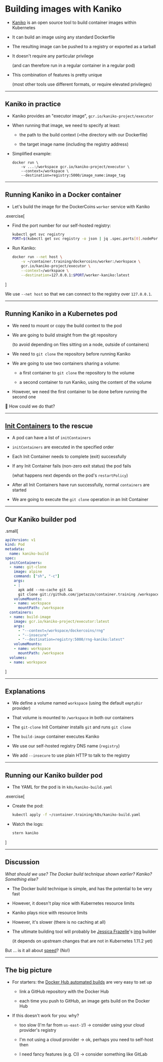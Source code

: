 # Building images with Kaniko

- [Kaniko](https://github.com/GoogleContainerTools/kaniko) is an open source tool to build container images within Kubernetes

- It can build an image using any standard Dockerfile

- The resulting image can be pushed to a registry or exported as a tarball

- It doesn't require any particular privilege

  (and can therefore run in a regular container in a regular pod)

- This combination of features is pretty unique

  (most other tools use different formats, or require elevated privileges)

---

## Kaniko in practice

- Kaniko provides an "executor image", `gcr.io/kaniko-project/executor`

- When running that image, we need to specify at least:

  - the path to the build context (=the directory with our Dockerfile)

  - the target image name (including the registry address)

- Simplified example:
  ```
  docker run \
      -v ...:/workspace gcr.io/kaniko-project/executor \
      --context=/workspace \
      --destination=registry:5000/image_name:image_tag
  ```

---

## Running Kaniko in a Docker container

- Let's build the image for the DockerCoins `worker` service with Kaniko

.exercise[

- Find the port number for our self-hosted registry:
  ```bash
  kubectl get svc registry
  PORT=$(kubectl get svc registry -o json | jq .spec.ports[0].nodePort)
  ```

- Run Kaniko:
  ```bash
  docker run --net host \
      -v ~/container.training/dockercoins/worker:/workspace \
      gcr.io/kaniko-project/executor \
      --context=/workspace \
      --destination=127.0.0.1:$PORT/worker-kaniko:latest 
  ```

]

We use `--net host` so that we can connect to the registry over `127.0.0.1`.

---

## Running Kaniko in a Kubernetes pod

- We need to mount or copy the build context to the pod

- We are going to build straight from the git repository

  (to avoid depending on files sitting on a node, outside of containers)

- We need to `git clone` the repository before running Kaniko

- We are going to use two containers sharing a volume:

  - a first container to `git clone` the repository to the volume

  - a second container to run Kaniko, using the content of the volume

- However, we need the first container to be done before running the second one

🤔 How could we do that?

---

## [Init Containers](https://kubernetes.io/docs/concepts/workloads/pods/init-containers/) to the rescue

- A pod can have a list of `initContainers`

- `initContainers` are executed in the specified order

- Each Init Container needs to complete (exit) successfully

- If any Init Container fails (non-zero exit status) the pod fails

  (what happens next depends on the pod's `restartPolicy`)

- After all Init Containers have run successfully, normal `containers` are started

- We are going to execute the `git clone` operation in an Init Container

---

## Our Kaniko builder pod

.small[
```yaml
apiVersion: v1
kind: Pod
metadata:
  name: kaniko-build
spec:
  initContainers:
  - name: git-clone
    image: alpine
    command: ["sh", "-c"]
    args: 
    - |
      apk add --no-cache git &&
      git clone git://github.com/jpetazzo/container.training /workspace
    volumeMounts:
    - name: workspace
      mountPath: /workspace
  containers:
  - name: build-image
    image: gcr.io/kaniko-project/executor:latest
    args:
      - "--context=/workspace/dockercoins/rng"
      - "--insecure"
      - "--destination=registry:5000/rng-kaniko:latest"
    volumeMounts:
    - name: workspace
      mountPath: /workspace
  volumes:
  - name: workspace
```
]

---

## Explanations

- We define a volume named `workspace` (using the default `emptyDir` provider)

- That volume is mounted to `/workspace` in both our containers

- The `git-clone` Init Container installs `git` and runs `git clone`

- The `build-image` container executes Kaniko

- We use our self-hosted registry DNS name (`registry`)

- We add `--insecure` to use plain HTTP to talk to the registry

---

## Running our Kaniko builder pod

- The YAML for the pod is in `k8s/kaniko-build.yaml`

.exercise[

- Create the pod:
  ```bash
  kubectl apply -f ~/container.training/k8s/kaniko-build.yaml
  ```

- Watch the logs:
  ```bash
  stern kaniko
  ```

<!--
```longwait registry:5000/rng-kaniko:latest:```
```key ^C```
-->

]

---

## Discussion

*What should we use? The Docker build technique shown earlier? Kaniko? Something else?*

- The Docker build technique is simple, and has the potential to be very fast

- However, it doesn't play nice with Kubernetes resource limits

- Kaniko plays nice with resource limits

- However, it's slower (there is no caching at all)

- The ultimate building tool will probably be [Jessica Frazelle](https://twitter.com/jessfraz)'s [img](https://github.com/genuinetools/img) builder

  (it depends on upstream changes that are not in Kubernetes 1.11.2 yet)

But ... is it all about [speed](https://github.com/AkihiroSuda/buildbench/issues/1)? (No!)

---

## The big picture

- For starters: the [Docker Hub automated builds](https://docs.docker.com/docker-hub/builds/) are very easy to set up

  - link a GitHub repository with the Docker Hub

  - each time you push to GitHub, an image gets build on the Docker Hub

- If this doesn't work for you: why?

  - too slow (I'm far from `us-east-1`!) → consider using your cloud provider's registry

  - I'm not using a cloud provider → ok, perhaps you need to self-host then

  - I need fancy features (e.g. CI) → consider something like GitLab
